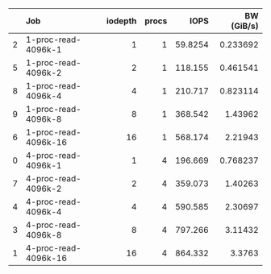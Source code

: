 |    | Job                  |   iodepth |   procs |     IOPS |   BW (GiB/s) |
|---:|:---------------------|----------:|--------:|---------:|-------------:|
|  2 | 1-proc-read-4096k-1  |         1 |       1 |  59.8254 |     0.233692 |
|  5 | 1-proc-read-4096k-2  |         2 |       1 | 118.155  |     0.461541 |
|  8 | 1-proc-read-4096k-4  |         4 |       1 | 210.717  |     0.823114 |
|  9 | 1-proc-read-4096k-8  |         8 |       1 | 368.542  |     1.43962  |
|  6 | 1-proc-read-4096k-16 |        16 |       1 | 568.174  |     2.21943  |
|  0 | 4-proc-read-4096k-1  |         1 |       4 | 196.669  |     0.768237 |
|  7 | 4-proc-read-4096k-2  |         2 |       4 | 359.073  |     1.40263  |
|  4 | 4-proc-read-4096k-4  |         4 |       4 | 590.585  |     2.30697  |
|  3 | 4-proc-read-4096k-8  |         8 |       4 | 797.266  |     3.11432  |
|  1 | 4-proc-read-4096k-16 |        16 |       4 | 864.332  |     3.3763   |